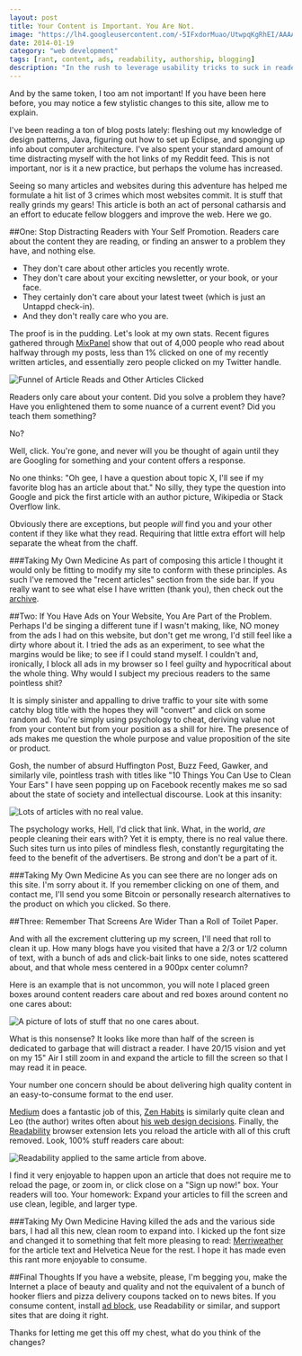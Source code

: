 ```yaml
---
layout: post
title: Your Content is Important. You Are Not.
image: "https://lh4.googleusercontent.com/-5IFxdorMuao/UtwpqKgRhEI/AAAAAAAAKJg/-xkwlqpmAFw/w1118-h288-no/not_important_in_universe.png"
date: 2014-01-19
category: "web development"
tags: [rant, content, ads, readability, authorship, blogging]
description: "In the rush to leverage usability tricks to suck in readers and get them to click ads, we are forgetting the whole point of maintaining a blog, and that is delivering good content to the readers."
---
```


And by the same token, I too am not important! If you have been here before, you may notice a few stylistic changes to this site, allow me to explain.

I've been reading a ton of blog posts lately: fleshing out my knowledge of design patterns, Java, figuring out how to set up Eclipse, and sponging up info about computer architecture. I've also spent your standard amount of time distracting myself with the hot links of my Reddit feed. This is not important, nor is it a new practice, but perhaps the volume has increased.

Seeing so many articles and websites during this adventure has helped me formulate a hit list of 3 crimes which most websites commit. It is stuff that really grinds my gears! This article is both an act of personal catharsis and an effort to educate fellow bloggers and improve the web. Here we go.

##One: Stop Distracting Readers with Your Self Promotion.
Readers care about the content they are reading, or finding an answer to a problem they have, and nothing else.

- They don't care about other articles you recently wrote.
- They don't care about your exciting newsletter, or your book, or your face.
- They certainly don't care about your latest tweet (which is just an Untappd check-in).
- And they don't really care who you are.

The proof is in the pudding. Let's look at my own stats. Recent figures gathered through [MixPanel](https://mixpanel.com) show that out of 4,000 people who read about halfway through my posts, less than 1% clicked on one of my recently written articles, and essentially zero people clicked on my Twitter handle.

![Funnel of Article Reads and Other Articles Clicked](https://www.evernote.com/shard/s5/sh/6c6e20b0-e7d1-4432-a57c-c3a4c0cb3b66/41499a5736f98946f378ef63b34403a6/deep/0/Never-Stop-Building---Funnels---Mixpanel---Mobile-Analytics.png)

Readers only care about your content. Did you solve a problem they have? Have you enlightened them to some nuance of a current event? Did you teach them something?

No?

Well, click. You're gone, and never will you be thought of again until they are Googling for something and your content offers a response.

No one thinks: "Oh gee, I have a question about topic X, I'll see if my favorite blog has an article about that." No silly, they type the question into Google and pick the first article with an author picture, Wikipedia or Stack Overflow link.

Obviously there are exceptions, but people _will_ find you and your other content if they like what they read. Requiring that little extra effort will help separate the wheat from the chaff.

###Taking My Own Medicine
As part of composing this article I thought it would only be fitting to modify my site to conform with these principles. As such I've removed the "recent articles" section from the side bar. If you really want to see what else I have written (thank you), then check out the [archive]({{site.url}}/archive).

##Two: If You Have Ads on Your Website, You Are Part of the Problem.
Perhaps I'd be singing a different tune if I wasn't making, like, NO money from the ads I had on this website, but don't get me wrong, I'd still feel like a dirty whore about it. I tried the ads as an experiment, to see what the margins would be like; to see if I could stand myself. I couldn't and, ironically, I block all ads in my browser so I feel guilty and hypocritical about the whole thing. Why would I subject my precious readers to the same pointless shit?

It is simply sinister and appalling to drive traffic to your site with some catchy blog title with the hopes they will "convert" and click on some random ad. You're simply using psychology to cheat, deriving value not from your content but from your position as a shill for hire. The presence of ads makes me question the whole purpose and value proposition of the site or product.

Gosh, the number of absurd Huffington Post, Buzz Feed, Gawker, and similarly vile, pointless trash with titles like "10 Things You Can Use to Clean Your Ears" I have seen popping up on Facebook recently makes me so sad about the state of society and intellectual discourse. Look at this insanity:

![Lots of articles with no real value.](https://www.evernote.com/shard/s5/sh/e2422f5b-c54a-4cba-b51f-a6ae6134f633/27456358e1d63230039c93c850c1bedd/deep/0/BuzzFeed.png)

The psychology works, Hell, I'd click that link. What, in the world, _are_ people cleaning their ears with? Yet it is empty, there is no real value there. Such sites turn us into piles of mindless flesh, constantly regurgitating the feed to the benefit of the advertisers. Be strong and don't be a part of it.

###Taking My Own Medicine
As you can see there are no longer ads on this site. I'm sorry about it. If you remember clicking on one of them, and contact me, I'll send you some Bitcoin or personally research alternatives to the product on which you clicked. So there.

##Three: Remember That Screens Are Wider Than a Roll of Toilet Paper.

And with all the excrement cluttering up my screen, I'll need that roll to clean it up. How many blogs have you visited that have a 2/3 or 1/2 column of text, with a bunch of ads and click-bait links to one side, notes scattered about, and that whole mess centered in a 900px center column?

Here is an example that is not uncommon, you will note I placed green boxes around content readers care about and red boxes around content no one cares about:

![A picture of lots of stuff that no one cares about.](https://www.evernote.com/shard/s5/sh/c74628c8-4a9d-4b1c-b361-707874ab766c/49b643918e9461c6f4e53b57b9c5f338/deep/0/Rosetta-comet-chaser-set-to-wake-up-on-Monday-after-three-years'-sleep---Science---The-Guardian.png)

What is this nonsense? It looks like more than half of the screen is dedicated to garbage that will distract a reader. I have 20/15 vision and yet on my 15" Air I still zoom in and expand the article to fill the screen so that I may read it in peace.

Your number one concern should be about delivering high quality content in an easy-to-consume format to the end user.

[Medium](https://medium.com/) does a fantastic job of this, [Zen Habits](http://zenhabits.net/) is similarly quite clean and Leo (the author) writes often about [his web design decisions](http://mnmlist.com/w). Finally, the [Readability](https://readability.com/) browser extension lets you reload the article with all of this cruft removed. Look, 100% stuff readers care about:

![Readability applied to the same article from above.](https://www.evernote.com/shard/s5/sh/bc47b128-5a42-4fc1-a6c5-18fa4bc324c6/0cb0914f935786e797d2e820d1c97d65/deep/0/Rosetta-comet-chaser-set-to-wake-up-on-Monday-after-three-years'-sleep---www.theguardian.com.png)

I find it very enjoyable to happen upon an article that does not require me to reload the page, or zoom in, or click close on a "Sign up now!" box. Your readers will too. Your homework: Expand your articles to fill the screen and use clean, legible, and larger type.

###Taking My Own Medicine
Having killed the ads and the various side bars, I had all this new, clean room to expand into. I kicked up the font size and changed it to something that felt more pleasing to read: [Merriweather](https://www.google.com/fonts/specimen/Merriweather) for the article text and Helvetica Neue for the rest. I hope it has made even this rant more enjoyable to consume.

##Final Thoughts
If you have a website, please, I'm begging you, make the Internet a place of beauty and quality and not the equivalent of a bunch of hooker fliers and pizza delivery coupons tacked on to news bites. If you consume content, install [ad block](https://chrome.google.com/webstore/detail/adblock/gighmmpiobklfepjocnamgkkbiglidom?hl=en), use Readability or similar, and support sites that are doing it right.

Thanks for letting me get this off my chest, what do you think of the changes?
